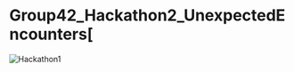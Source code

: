 # Group42_Hackathon2_UnexpectedEncounters[
![Hackathon1](https://github.com/xjning03/Group42_Hackathon2_UnexpectedEncounters/assets/126644899/b79d8e85-5085-46ca-a5eb-50eb15d2f56b)




